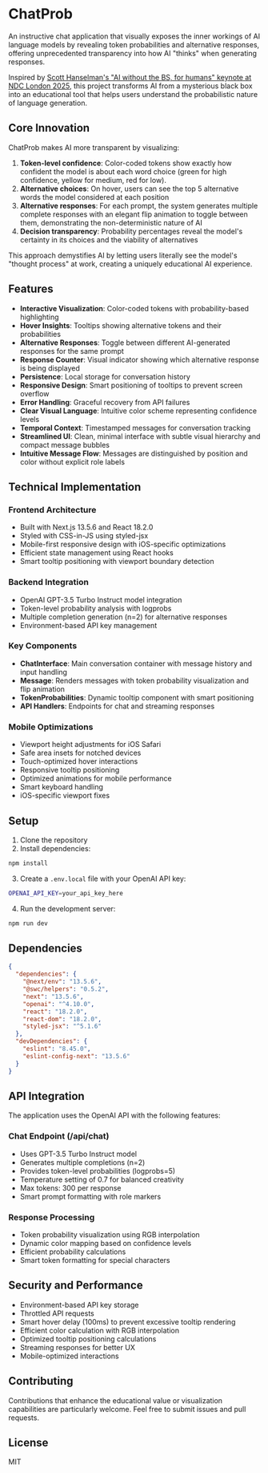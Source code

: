 # ChatProb

An instructive chat application that visually exposes the inner workings of AI language models by revealing token probabilities and alternative responses, offering unprecedented transparency into how AI "thinks" when generating responses.

Inspired by [Scott Hanselman's "AI without the BS, for humans" keynote at NDC London 2025](https://www.youtube.com/watch?v=kYUicaho5k8), this project transforms AI from a mysterious black box into an educational tool that helps users understand the probabilistic nature of language generation.

## Core Innovation

ChatProb makes AI more transparent by visualizing:

1. **Token-level confidence**: Color-coded tokens show exactly how confident the model is about each word choice (green for high confidence, yellow for medium, red for low).
2. **Alternative choices**: On hover, users can see the top 5 alternative words the model considered at each position
3. **Alternative responses**: For each prompt, the system generates multiple complete responses with an elegant flip animation to toggle between them, demonstrating the non-deterministic nature of AI
4. **Decision transparency**: Probability percentages reveal the model's certainty in its choices and the viability of alternatives

This approach demystifies AI by letting users literally see the model's "thought process" at work, creating a uniquely educational AI experience.

## Features

- **Interactive Visualization**: Color-coded tokens with probability-based highlighting
- **Hover Insights**: Tooltips showing alternative tokens and their probabilities
- **Alternative Responses**: Toggle between different AI-generated responses for the same prompt
- **Response Counter**: Visual indicator showing which alternative response is being displayed
- **Persistence**: Local storage for conversation history
- **Responsive Design**: Smart positioning of tooltips to prevent screen overflow
- **Error Handling**: Graceful recovery from API failures
- **Clear Visual Language**: Intuitive color scheme representing confidence levels
- **Temporal Context**: Timestamped messages for conversation tracking
- **Streamlined UI**: Clean, minimal interface with subtle visual hierarchy and compact message bubbles
- **Intuitive Message Flow**: Messages are distinguished by position and color without explicit role labels

## Technical Implementation

### Frontend Architecture
- Built with Next.js 13.5.6 and React 18.2.0
- Styled with CSS-in-JS using styled-jsx
- Mobile-first responsive design with iOS-specific optimizations
- Efficient state management using React hooks
- Smart tooltip positioning with viewport boundary detection

### Backend Integration
- OpenAI GPT-3.5 Turbo Instruct model integration
- Token-level probability analysis with logprobs
- Multiple completion generation (n=2) for alternative responses
- Environment-based API key management

### Key Components
- **ChatInterface**: Main conversation container with message history and input handling
- **Message**: Renders messages with token probability visualization and flip animation
- **TokenProbabilities**: Dynamic tooltip component with smart positioning
- **API Handlers**: Endpoints for chat and streaming responses

### Mobile Optimizations
- Viewport height adjustments for iOS Safari
- Safe area insets for notched devices
- Touch-optimized hover interactions
- Responsive tooltip positioning
- Optimized animations for mobile performance
- Smart keyboard handling
- iOS-specific viewport fixes

## Setup

1. Clone the repository
2. Install dependencies:
```bash
npm install
```

3. Create a `.env.local` file with your OpenAI API key:
```bash
OPENAI_API_KEY=your_api_key_here
```

4. Run the development server:
```bash
npm run dev
```

## Dependencies

```json
{
  "dependencies": {
    "@next/env": "13.5.6",
    "@swc/helpers": "0.5.2",
    "next": "13.5.6",
    "openai": "^4.10.0",
    "react": "18.2.0",
    "react-dom": "18.2.0",
    "styled-jsx": "^5.1.6"
  },
  "devDependencies": {
    "eslint": "8.45.0",
    "eslint-config-next": "13.5.6"
  }
}
```

## API Integration

The application uses the OpenAI API with the following features:

### Chat Endpoint (/api/chat)
- Uses GPT-3.5 Turbo Instruct model
- Generates multiple completions (n=2)
- Provides token-level probabilities (logprobs=5)
- Temperature setting of 0.7 for balanced creativity
- Max tokens: 300 per response
- Smart prompt formatting with role markers

### Response Processing
- Token probability visualization using RGB interpolation
- Dynamic color mapping based on confidence levels
- Efficient probability calculations
- Smart token formatting for special characters

## Security and Performance

- Environment-based API key storage
- Throttled API requests
- Smart hover delay (100ms) to prevent excessive tooltip rendering
- Efficient color calculation with RGB interpolation
- Optimized tooltip positioning calculations
- Streaming responses for better UX
- Mobile-optimized interactions

## Contributing

Contributions that enhance the educational value or visualization capabilities are particularly welcome. Feel free to submit issues and pull requests.

## License

MIT
